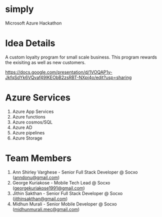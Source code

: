 # simply
Microsoft Azure Hackathon

# Idea Details
A custom loyalty program for small scale business. This program rewards the exisiting as well as new customers.

https://docs.google.com/presentation/d/1VOQAP1y-JkfqSdYk6VQvaf49lKEObB2zsRBT-NXpi4o/edit?usp=sharing

# Azure Services
1) Azure App Services
2) Azure functions
3) Azure cosmos/SQL
4) Azure AD
5) Azure pipelines
6) Azure Storage

# Team Members
1) Ann Shirley Varghese - Senior Full Stack Developer @ Socxo (anndonu@gmail.com)
2) George Kuriakose - Mobile Tech Lead @ Socxo (georgekuriakose1991@gmail.com)
3) Jithin Sakthan - Senior Full Stack Developer @ Socxo (jithinsakthan@gmail.com)
4) Midhun Murali - Senior Mobile Developer @ Socxo (midhunmurali.mec@gmail.com)
